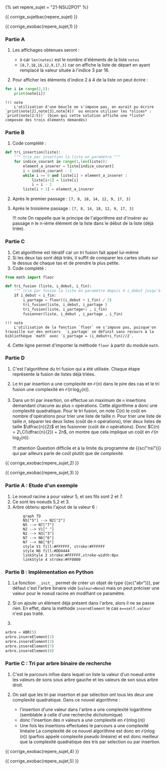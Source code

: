 {% set repere_sujet = "21-NSIJ2PO1" %}

{{ corrige_sujetbac(repere_sujet) }}



{{ corrige_exobac(repere_sujet,1) }}


### Partie A

1. Les affichages obtenues seront :
    * `8` car `len(notes)` est le nombre d'éléments de la liste `notes`
    * `[8,7,18,16,12,9,17,3]` car on affiche la liste de départ en ayant remplacé la valeur située à l'indice 3 par 16.

2. Pour afficher les éléments d'indice 2 à 4 de la liste on peut écrire :
```python
for i in range(2,5):
    print(note[i])
```

    !!! note
        L'utilisation d'une boucle ne s'impose pas, on aurait pu écrire `print(note[2],note[3],note[4])` ou encore utiliser les *slices* : `print(note[2:5])` (bien qui cette solution affiche une *liste* composée des trois éléments demandés)

### Partie B

1. Code complété :
```python linenums="1" hl_lines="6 7"
def tri_insertion(liste):
    """ trie par insertion la liste en paramètre """
    for indice_courant in range(1,len(liste)):
        element_a_inserer = liste[indice_courant]
        i = indice_courant - 1
        while i >= 0 and liste[i] > element_a_inserer :
            liste[i+1] = liste[i]
            i = i - 1
        liste[i + 1] = element_a_inserer
```

2. Après le premier passage : `[7, 8, 18, 14, 12, 9, 17, 3]`

3. Après le troisième passage : `[7, 8, 14, 18, 12, 9, 17, 3]`

    !!! note
        On rappelle que le principe de l'algorithme est d'insérer au passage $n$ le n-ième élément de la liste dans le début de la liste (déjà triée).

### Partie C 

1. Cet algorithme est itératif car un tri fusion fait appel lui-même 
2. Si les deux tas sont déjà triés, il suffit de comparer les cartes situés  sur le dessus de chaque tas et de prendre la plus petite.
3. Code complété :
```python linenums="1" hl_lines="7 8 9"
from math import floor

def tri_fusion (liste, i_debut, i_fin):
    """ trie par fusion la liste en paramètre depuis 4 i_debut jusqu’à i_fin """
    if i_debut < i_fin:
        i_partage = floor((i_debut + i_fin) / 2)
        tri_fusion(liste, i_debut, i_partage )
        tri_fusion(liste, i_partage+1 , i_fin)
        fusionner(liste, i_debut , i_partage , i_fin)
```

    !!! note
        L'utilisation de la fonction `floor` ne s'impose pas, puisque'on travaille sur des entiers  `i_partage` se définit sans recours à la bibliothèque `math` avec `i_partage = (i_debut+i_fin)//2`.

4. Cette ligne permet d'importer la méthode `floor` à partir du module `math`.

### Partie D

1. C'est l'algorithme du tri fusion qui a été utilisée. Chaque étape représente la fusion de  listes déjà triées.

2. Le tri par insertion a une complexité en $\mathcal{O}(n)$ dans le pire des cas et le tri fusion une complexité en $\mathcal{O}(n\,\log_2(n))$.

3. Dans un tri par insertion, on effectue un maximum de `n` insertions demandant chacune au plus `n` opérations. Cette algorithme a donc une complexité quadratique. Pour le tri fusion, on note $C(n)$ le coût en nombre d'opérations pour trier une liste de taille $n$. Pour trier une liste de taille $n$, séparer les deux listes (coût de $n$ opérations), trier deux listes de taille $\dfrac{n}{2}$ et les fusionner (coût de $n$ opérations). Donc $C(n) = 2\,C(\dfrac{n}{2}) + 2n$, on montre que cela implique un coût en $\mathcal{O}(n\,\log_2(n))$.

    !!! attention
        Question difficile et à la limite du programme de {{sc("nsi")}} qui par ailleurs parle de *coût* plutôt que de *complexité*.

{{ corrige_exobac(repere_sujet,2) }}

{{ corrige_exobac(repere_sujet,3) }}



### Partie A : Etude d'un exemple

1. Le noeud racine a pour valeur 5, et ses fils sont 2 et 7.
2. Ce sont les noeuds 5,2 et 3.
3. Arbre obtenu après l'ajout de la valeur 6 :
```mermaid
        graph TD
        N5["5"] --> N2["2"]
        N5 --> N7["7"]
        N2 --> V1[" "]
        N2 --> N3["3"]
        N7 --> N6["6"]
        N7 --> N8["8"]
        style V1 fill:#FFFFFF, stroke:#FFFFFF
        style N6 fill:#DD4444
        linkStyle 2 stroke:#FFFFFF,stroke-width:0px
        linkStyle 4 stroke:#FF0000
```

### Partie B : Implémentation en Python

1. La fonction `__init__`  permet  de  créer un objet de type {{sc("abr")}}, par défaut c'est l'arbre binaire vide (`valeur=None`) mais on peut préciser une valeur pour le noeud racine en modifiant ce paramètre.

2. Si on ajoute un élément déjà présent dans l'arbre, alors il ne se passe rien. En effet, dans la méthode `insereElement` le cas `e==self.valeur` n'est pas traité.

3. 
```python linenums="1" hl_lines="1 3 5"
arbre = ABR(5)
arbre.insereElement(2)
arbre.insereElement(3)
arbre.insereElement(7)
arbre.insereElement(8)
```

### Partie C : Tri par arbre binaire de recherche

1. C'est le parcours infixe dans lequel on liste la valeur d'un noeud *entre* les valeurs de sons sous arbre gauche et les valeurs de son sous arbre droit.

2. On sait que les tri par insertion et par sélection ont tous les deux une complexité quadratique. Dans ce nouvel algorithme :
    * l'insertion d'une valeur dans l'arbre a une complexité logarithme (semblable à celle d'une recherche dichotomique)
    * donc l'insertion des $n$ valeurs a une complexité  en $\mathcal{O}(n\log(n))$
    * Une fois les insertions effectuées le parcours a une complexité linéaire
La complexité de ce nouvel algorithme est donc en $\mathcal{O}(n\log(n))$ (parfois appelé complexité pseudo linéaire) et est donc meilleur que la complexité quadratique des tris par selection ou par insertion.

{{ corrige_exobac(repere_sujet,4) }}

{{ corrige_exobac(repere_sujet,5) }}
